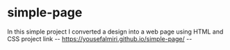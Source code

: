 # simple-page
In this simple project I converted a design into a web page using HTML and CSS
project link -- https://yousefalmiri.github.io/simple-page/ --
